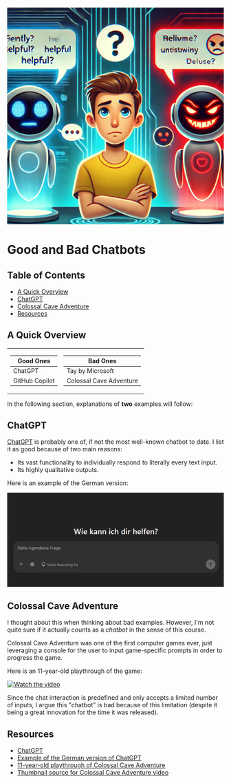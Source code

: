 ![AI Header](img/ai.webp)

# Good and Bad Chatbots

## Table of Contents

- [A Quick Overview](#a-quick-overview)
- [ChatGPT](#chatgpt)
- [Colossal Cave Adventure](#colossal-cave-adventure)
- [Resources](#resources)

## A Quick Overview

<table>
  <tr>
      <td>

  | Good Ones |
  |-----------|
  | ChatGPT   |
  | GitHub Copilot |

  </td>
  <td>

  | Bad Ones |
  |----------|
  | Tay by Microsoft |
  | Colossal Cave Adventure |

  </td>
  </tr>
</table>

In the following section, explanations of **two** examples will follow:

## ChatGPT

[ChatGPT](https://chatgpt.com) is probably one of, if not the most well-known chatbot to date. I list it as good because of two main reasons:

- Its vast functionality to individually respond to literally every text input.
- Its highly qualitative outputs.

Here is an example of the German version:

![A screenshot of the German Chat-GPT UI](img/gpt_german.png)

## Colossal Cave Adventure

I thought about this when thinking about bad examples. However, I'm not quite sure if it actually counts as a *chatbot* in the sense of this course.

Colossal Cave Adventure was one of the first computer games ever, just leveraging a console for the user to input game-specific prompts in order to progress the game.

Here is an 11-year-old playthrough of the game:

[![Watch the video](https://i.ytimg.com/vi/O3etkSoHrR8/hq720.jpg?sqp=-oaymwEcCNAFEJQDSFXyq4qpAw4IARUAAIhCGAFwAcABBg==&rs=AOn4CLDilOEi9zNV8fcCiBqrLItc9RkGTw)](https://www.youtube.com/watch?v=O3etkSoHrR8&)

Since the chat interaction is predefined and only accepts a limited number of inputs, I argue this "chatbot" is bad because of this limitation (despite it being a great innovation for the time it was released).

## Resources

- [ChatGPT](https://chatgpt.com)
- [Example of the German version of ChatGPT](https://github.com/Marth1703/hci-MD/raw/main/img/gpt_german.png)
- [11-year-old playthrough of Colossal Cave Adventure](https://www.youtube.com/watch?v=O3etkSoHrR8&)
- [Thumbnail source for Colossal Cave Adventure video](https://i.ytimg.com/vi/O3etkSoHrR8/hq720.jpg?sqp=-oaymwEcCNAFEJQDSFXyq4qpAw4IARUAAIhCGAFwAcABBg==&rs=AOn4CLDilOEi9zNV8fcCiBqrLItc9RkGTw)
